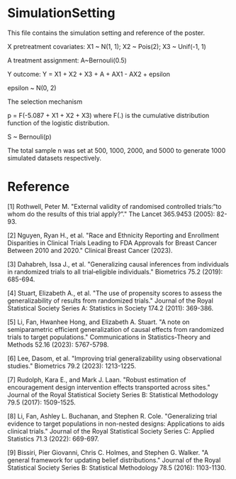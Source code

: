 
# SimulationSetting
This file contains the simulation setting and reference of the poster.

X pretreatment covariates: X1 ~ N(1, 1); X2 ~ Pois(2); X3 ~ Unif(-1, 1)

A treatment assignment: A~Bernouli(0.5)

Y outcome: Y = X1 + X2 + X3 + A + AX1 - AX2 + epsilon

epsilon ~ N(0, 2)

The selection mechanism 

p = F(-5.087 + X1 + X2 + X3) where F(.) is the cumulative distribution function of the logistic distribution.

S ~ Bernouli(p)

The total sample n was set at 500, 1000, 2000, and 5000 to generate 1000 simulated datasets respectively.

# Reference
[1] Rothwell, Peter M. "External validity of randomised controlled trials:“to whom do the results of this trial apply?”." The Lancet 365.9453 (2005): 82-93.

[2] Nguyen, Ryan H., et al. "Race and Ethnicity Reporting and Enrollment Disparities in Clinical Trials Leading to FDA Approvals for Breast Cancer Between 2010 and 2020." Clinical Breast Cancer (2023).

[3] Dahabreh, Issa J., et al. "Generalizing causal inferences from individuals in randomized trials to all trial‐eligible individuals." Biometrics 75.2 (2019): 685-694.

[4] Stuart, Elizabeth A., et al. "The use of propensity scores to assess the generalizability of results from randomized trials." Journal of the Royal Statistical Society Series A: Statistics in Society 174.2 (2011): 369-386.

[5] Li, Fan, Hwanhee Hong, and Elizabeth A. Stuart. "A note on semiparametric efficient generalization of causal effects from randomized trials to target populations." Communications in Statistics-Theory and Methods 52.16 (2023): 5767-5798.

[6] Lee, Dasom, et al. "Improving trial generalizability using observational studies." Biometrics 79.2 (2023): 1213-1225.

[7] Rudolph, Kara E., and Mark J. Laan. "Robust estimation of encouragement design intervention effects transported across sites." Journal of the Royal Statistical Society Series B: Statistical Methodology 79.5 (2017): 1509-1525.

[8] Li, Fan, Ashley L. Buchanan, and Stephen R. Cole. "Generalizing trial evidence to target populations in non-nested designs: Applications to aids clinical trials." Journal of the Royal Statistical Society Series C: Applied Statistics 71.3 (2022): 669-697.

[9] Bissiri, Pier Giovanni, Chris C. Holmes, and Stephen G. Walker. "A general framework for updating belief distributions." Journal of the Royal Statistical Society Series B: Statistical Methodology 78.5 (2016): 1103-1130.
